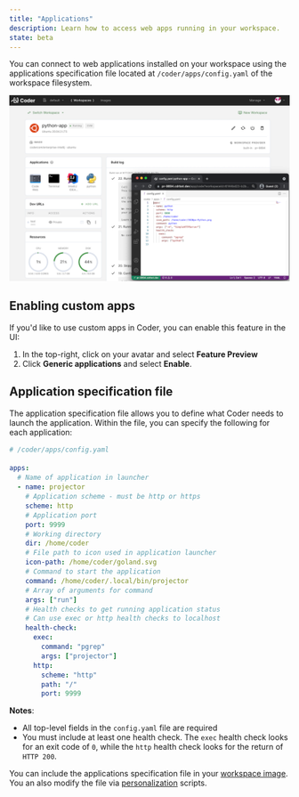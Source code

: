 ```yaml
---
title: "Applications"
description: Learn how to access web apps running in your workspace.
state: beta
---
```


You can connect to web applications installed on your workspace using the
applications specification file located at `/coder/apps/config.yaml` of the
workspace filesystem.

![Application Launcher](../assets/workspaces/applications.png)

## Enabling custom apps

If you'd like to use custom apps in Coder, you can enable this feature in the
UI:

1. In the top-right, click on your avatar and select **Feature Preview**
1. Click **Generic applications** and select **Enable**.

## Application specification file

The application specification file allows you to define what Coder needs to
launch the application. Within the file, you can specify the following for each
application:

```yaml
# /coder/apps/config.yaml

apps:
  # Name of application in launcher
  - name: projector
    # Application scheme - must be http or https
    scheme: http
    # Application port
    port: 9999
    # Working directory
    dir: /home/coder
    # File path to icon used in application launcher
    icon-path: /home/coder/goland.svg
    # Command to start the application
    command: /home/coder/.local/bin/projector
    # Array of arguments for command
    args: ["run"]
    # Health checks to get running application status
    # Can use exec or http health checks to localhost
    health-check:
      exec:
        command: "pgrep"
        args: ["projector"]
      http:
        scheme: "http"
        path: "/"
        port: 9999
```

**Notes**:

- All top-level fields in the `config.yaml` file are required
- You must include at least one health check. The `exec` health check looks for
  an exit code of `0`, while the `http` health check looks for the return of
  `HTTP 200`.

You can include the applications specification file in your
[workspace image](../images/writing.md). You an also modify the file via
[personalization](./personalization.md) scripts.
